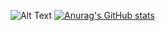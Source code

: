 ![Alt Text](https://media.discordapp.net/attachments/860971106961719356/929376012742049882/tuxel.gif)
[![Anurag's GitHub stats](https://github-readme-stats.vercel.app/api?username=danglock&show_icons=true)](https://github.com/anuraghazra/github-readme-stats)
